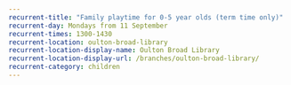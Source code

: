 ```yaml
---
recurrent-title: "Family playtime for 0-5 year olds (term time only)"
recurrent-day: Mondays from 11 September
recurrent-times: 1300-1430
recurrent-location: oulton-broad-library
recurrent-location-display-name: Oulton Broad Library
recurrent-location-display-url: /branches/oulton-broad-library/
recurrent-category: children
---
```

